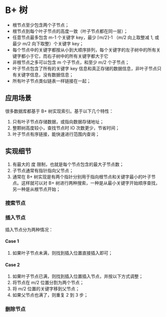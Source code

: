 # B+ 树

* 根节点至少包含两个子节点；
* 根节点到每个叶子节点的高度一致（叶子节点都在同一层）；
* 任意节点最多包含 m-1 个关键字 key，最少 ⌈m/2⌉-1 （m/2 向上取整减 1, 或最少 m/2 向下取整）个关键字 key；
* 每个节点中的关键字都按从小到大顺序排列，每个关键字的左子树中的所有关键字都小于它，而右子树中的所有关键字都大于它
* 非根节点之多可以包含 m 个子节点，和至少 m/2 个子节点；
* 叶子节点包含了所有的关键字 key 信息和真正存储的数据信息，非叶子节点只有关键字信息，没有数据信息；
* 所有叶子节点类似链表一样链接在一起；

## 应用场景

很多数据库都基于 B+ 树实现索引。基于以下几个特性：

1. 只有叶子节点存储数据，或指向数据存储地址；
2. 整颗树高度较小，查找节点时 IO 次数更少，节省时间；
3. 叶子节点有序链接，能快速进行范围内查询；


## 实现细节

1. 有最大的 度 限制，也就是每个节点包含的最大子节点数；
2. 子节点通常有指针指向父节点；
3. 通常在 B+ 树实现是有两个指针分别用于指向根节点和关键字最小的叶子节点。这样就可以对 B+ 树进行两种搜索，一种是从最小关键字开始顺序查找，另一种是从根节点开始；

### 搜索节点

### 插入节点

插入节点分为两种情况：

#### Case 1

1. 如果叶子节点未满，则找到插入位置直接插入即可；

#### Case 2

1. 如果叶子节点已满，则找到插入位置插入节点，并按以下方式调整；
2. 将节点在 m/2 位置分割为两个节点；
3. 将 m/2 位置的关键字移到父节点；
4. 如果父节点也满了，则重复 2 到 3 步；

### 删除节点
